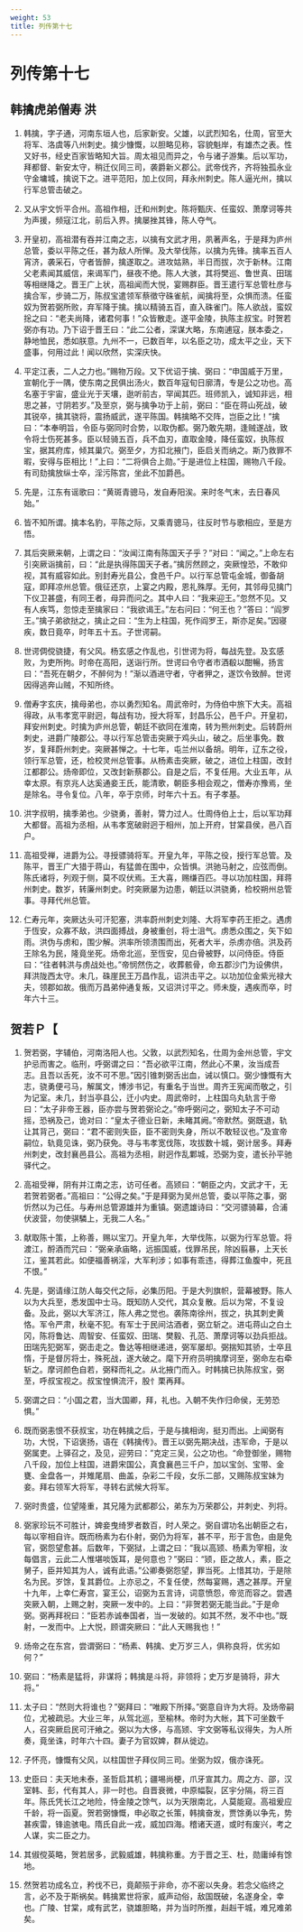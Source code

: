 ```yaml
---
weight: 53
title: 列传第十七
---
```


# 列传第十七

## 韩擒虎弟僧寿 洪

1. <span id="列传第十七-韩擒虎弟僧寿_洪-1"></span>
韩擒，字子通，河南东垣人也，后家新安。父雄，以武烈知名，仕周，官至大将军、洛虞等八州刺史。擒少慷慨，以胆略见称，容貌魁岸，有雄杰之表。性又好书，经史百家皆略知大旨。周太祖见而异之，令与诸子游集。后以军功，拜都督、新安太守，稍迁仪同三司，袭爵新义郡公。武帝伐齐，齐将独孤永业守金墉城，擒说下之。进平范阳，加上仪同，拜永州刺史。陈人逼光州，擒以行军总管击破之。

2. <span id="列传第十七-韩擒虎弟僧寿_洪-2"></span>
又从宇文忻平合州。高祖作相，迁和州刺史。陈将甄庆、任蛮奴、萧摩诃等共为声援，频寇江北，前后入界。擒屡挫其锋，陈人夺气。

3. <span id="列传第十七-韩擒虎弟僧寿_洪-3"></span>
开皇初，高祖潜有吞并江南之志，以擒有文武才用，夙著声名，于是拜为庐州总管，委以平陈之任，甚为敌人所惮。及大举伐陈，以擒为先锋。擒率五百人宵济，袭采石，守者皆醉，擒遂取之。进攻姑熟，半日而拔，次于新林。江南父老素闻其威信，来谒军门，昼夜不绝。陈人大骇，其将樊巡、鲁世真、田瑞等相继降之。晋王广上状，高祖闻而大悦，宴赐群臣。晋王遣行军总管杜彦与擒合军，步骑二万，陈叔宝遣领军蔡徵守硃雀航，闻擒将至，众惧而溃。任蛮奴为贺若弼所败，弃军降于擒。擒以精骑五百，直入硃雀门。陈人欲战，蛮奴捴之曰：“老夫尚降，诸君何事！”众皆散走。遂平金陵，执陈主叔宝。时贺若弼亦有功。乃下诏于晋王曰：“此二公者，深谋大略，东南逋寇，朕本委之，静地恤民，悉如朕意。九州不一，已数百年，以名臣之功，成太平之业，天下盛事，何用过此！闻以欣然，实深庆快。

4. <span id="列传第十七-韩擒虎弟僧寿_洪-4"></span>
平定江表，二人之力也。”赐物万段。又下优诏于擒、弼曰：“申国威于万里，宣朝化于一隅，使东南之民俱出汤火，数百年寇旬日廓清，专是公之功也。高名塞于宇宙，盛业光于天壤，逖听前古，罕闻其匹。班师凯入，诚知非远，相思之甚，寸阴若岁。”及至京，弼与擒争功于上前，弼曰：“臣在蒋山死战，破其锐卒，擒其骁将，震扬威武，遂平陈国。韩擒略不交阵，岂臣之比！”擒曰：“本奉明旨，令臣与弼同时合势，以取伪都。弼乃敢先期，逢贼遂战，致令将士伤死甚多。臣以轻骑五百，兵不血刃，直取金陵，降任蛮奴，执陈叔宝，据其府库，倾其巢穴。弼至夕，方扣北掖门，臣启关而纳之。斯乃救罪不暇，安得与臣相比！”上曰：“二将俱合上勋。”于是进位上柱国，赐物八千段。有司劾擒放纵士卒，淫污陈宫，坐此不加爵邑。

5. <span id="列传第十七-韩擒虎弟僧寿_洪-5"></span>
先是，江东有谣歌曰：“黄斑青骢马，发自寿阳涘。来时冬气末，去日春风始。”

6. <span id="列传第十七-韩擒虎弟僧寿_洪-6"></span>
皆不知所谓。擒本名豹，平陈之际，又乘青骢马，往反时节与歌相应，至是方悟。

7. <span id="列传第十七-韩擒虎弟僧寿_洪-7"></span>
其后突厥来朝，上谓之曰：“汝闻江南有陈国天子乎？”对曰：“闻之。”上命左右引突厥诣擒前，曰：“此是执得陈国天子者。”擒厉然顾之，突厥惶恐，不敢仰视，其有威容如此。别封寿光县公，食邑千户。以行军总管屯金城，御备胡寇，即拜凉州总管。俄征还京，上宴之内殿，恩礼殊厚。无何，其邻母见擒门下仪卫甚盛，有同王者，母异而问之。其中人曰：“我来迎王。”忽然不见。又有人疾笃，忽惊走至擒家曰：“我欲谒王。”左右问曰：“何王也？”答曰：“阎罗王。”擒子弟欲挞之，擒止之曰：“生为上柱国，死作阎罗王，斯亦足矣。”因寝疾，数日竟卒，时年五十五。子世谔嗣。

8. <span id="列传第十七-韩擒虎弟僧寿_洪-8"></span>
世谔倜傥骁捷，有父风。杨玄感之作乱也，引世谔为将，每战先登。及玄感败，为吏所拘。时帝在高阳，送诣行所。世谔曰令守者市酒殽以酣暢，扬言曰：“吾死在朝夕，不醉何为！”渐以酒进守者，守者狎之，遂饮令致醉。世谔因得逃奔山贼，不知所终。

9. <span id="列传第十七-韩擒虎弟僧寿_洪-9"></span>
僧寿字玄庆，擒母弟也，亦以勇烈知名。周武帝时，为侍伯中旅下大夫。高祖得政，从韦孝宽平尉迥，每战有功，授大将军，封昌乐公，邑千户。开皇初，拜安州刺史。时擒为庐州总管，朝廷不欲同在淮南，转为熊州刺史。后转蔚州刺史，进爵广陵郡公。寻以行军总管击突厥于鸡头山，破之。后坐事免。数岁，复拜蔚州刺史。突厥甚惮之。十七年，屯兰州以备胡。明年，辽东之役，领行军总管，还，检校灵州总管事。从杨素击突厥，破之，进位上柱国，改封江都郡公。炀帝即位，又改封新蔡郡公。自是之后，不复任用。大业五年，从幸太原。有京兆人达奚通妾王氏，能清歌，朝臣多相会观之，僧寿亦豫焉，坐是除名。寻令复位。八年，卒于京师，时年六十五。有子孝基。

10. <span id="列传第十七-韩擒虎弟僧寿_洪-10"></span>
洪字叔明，擒季弟也。少骁勇，善射，膂力过人。仕周侍伯上士，后以军功拜大都督。高祖为丞相，从韦孝宽破尉迥于相州，加上开府，甘棠县侯，邑八百户。

11. <span id="列传第十七-韩擒虎弟僧寿_洪-11"></span>
高祖受禅，进爵为公。寻授骠骑将军。开皇九年，平陈之役，授行军总管。及陈平，晋王广大猎于蒋山，有猛兽在围中，众皆惧。洪驰马射之，应弦而倒。陈氏诸将，列观于侧，莫不叹伏焉。王大喜，赐缣百匹。寻以功加柱国，拜蒋州刺史。数岁，转廉州刺史。时突厥屡为边患，朝廷以洪骁勇，检校朔州总管事。寻拜代州总管。

12. <span id="列传第十七-韩擒虎弟僧寿_洪-12"></span>
仁寿元年，突厥达头可汗犯塞，洪率蔚州刺史刘隆、大将军李药王拒之。遇虏于恆安，众寡不敌，洪四面搏战，身被重创，将士沮气。虏悉众围之，矢下如雨。洪伪与虏和，围少解。洪率所领溃围而出，死者大半，杀虏亦倍。洪及药王除名为民，隆竟坐死。炀帝北巡，至恆安，见白骨被野，以问侍臣。侍臣曰：“往者韩洪与虏战处也。”帝悯然伤之，收葬骸骨，命五郡沙门为设佛供，拜洪陇西太守。未几，硃崖民王万昌作乱，诏洪击平之。以功加位金紫光禄大夫，领郡如故。俄而万昌弟仲通复叛，又诏洪讨平之。师未旋，遇疾而卒，时年六十三。

## 贺若Ｐ【

1. <span id="列传第十七-贺若Ｐ【-1"></span>
贺若弼，字辅伯，河南洛阳人也。父敦，以武烈知名，仕周为金州总管，宇文护忌而害之。临刑，呼弼谓之曰：“吾必欲平江南，然此心不果，汝当成吾志。且吾以舌死，汝不可不思。”因引锥刺弼舌出血，诫以慎口。弼少慷慨有大志，骁勇便弓马，解属文，博涉书记，有重名于当世。周齐王宪闻而敬之，引为记室。未几，封当亭县公，迁小内史。周武帝时，上柱国乌丸轨言于帝曰：“太子非帝王器，臣亦尝与贺若弼论之。”帝呼弼问之，弼知太子不可动摇，恐祸及己，诡对曰：“皇太子德业日新，未睹其阙。”帝默然。弼既退，轨让其背己，弼曰：“君不密则失臣，臣不密则失身，所以不敢轻议也。”及宣帝嗣位，轨竟见诛，弼乃获免。寻与韦孝宽伐陈，攻拔数十城，弼计居多。拜寿州刺史，改封襄邑县公。高祖为丞相，尉迥作乱鄴城，恐弼为变，遣长孙平驰驿代之。

2. <span id="列传第十七-贺若Ｐ【-2"></span>
高祖受禅，阴有并江南之志，访可任者。高颎曰：“朝臣之内，文武才干，无若贺若弼者。”高祖曰：“公得之矣。”于是拜弼为吴州总管，委以平陈之事，弼忻然以为己任。与寿州总管源雄并为重镇。弼遗雄诗曰：“交河骠骑幕，合浦伏波营，勿使骐驎上，无我二人名。”

3. <span id="列传第十七-贺若Ｐ【-3"></span>
献取陈十策，上称善，赐以宝刀。开皇九年，大举伐陈，以弼为行军总管。将渡江，酹酒而咒曰：“弼亲承庙略，远振国威，伐罪吊民，除凶翦暴，上天长江，鉴其若此。如便福善祸淫，大军利涉；如事有乖违，得葬江鱼腹中，死且不恨。”

4. <span id="列传第十七-贺若Ｐ【-4"></span>
先是，弼请缘江防人每交代之际，必集历阳。于是大列旗帜，营幕被野。陈人以为大兵至，悉发国中士马。既知防人交代，其众复散。后以为常，不复设备。及此，弼以大军济江，陈人弗之觉也。袭陈南徐州，拔之，执其刺史黄恪。军令严肃，秋毫不犯。有军士于民间沽酒者，弼立斩之。进屯蒋山之白土冈，陈将鲁达、周智安、任蛮奴、田瑞、樊毅、孔范、萧摩诃等以劲兵拒战。田瑞先犯弼军，弼击走之。鲁达等相继递进，弼军屡却。弼揣知其骄，士卒且惰，于是督厉将士，殊死战，遂大破之。麾下开府员明擒摩诃至，弼命左右牵斩之。摩诃颜色自若，弼释而礼之。从北掖门而入。时韩擒已执陈叔宝，弼至，呼叔宝视之。叔宝惶惧流汗，股忄栗再拜。

5. <span id="列传第十七-贺若Ｐ【-5"></span>
弼谓之曰：“小国之君，当大国卿，拜，礼也。入朝不失作归命侯，无劳恐惧。”

6. <span id="列传第十七-贺若Ｐ【-6"></span>
既而弼恚恨不获叔宝，功在韩擒之后，于是与擒相询，挺刃而出。上闻弼有功，大悦，下诏褒扬，语在《韩擒传》。晋王以弼先期决战，违军命，于是以弼属吏。上驿召之，及见，迎劳曰：”克定三吴，公之功也。“命登御坐，赐物八千段，加位上柱国，进爵宋国公，真食襄邑三千户，加以宝剑、宝带、金甕、金盘各一，并雉尾扇、曲盖，杂彩二千段，女乐二部，又赐陈叔宝妹为妾。拜右领军大将军，寻转右武候大将军。

7. <span id="列传第十七-贺若Ｐ【-7"></span>
弼时贵盛，位望隆重，其兄隆为武都郡公，弟东为万荣郡公，并刺史、列将。

8. <span id="列传第十七-贺若Ｐ【-8"></span>
弼家珍玩不可胜计，婢妾曳绮罗者数百，时人荣之。弼自谓功名出朝臣之右，每以宰相自许。既而杨素为右仆射，弼仍为将军，甚不平，形于言色，由是免官，弼怨望愈甚。后数年，下弼狱，上谓之曰：“我以高颎、杨素为宰相，汝每倡言，云此二人惟堪啖饭耳，是何意也？”弼曰：“颎，臣之故人，素，臣之舅子，臣并知其为人，诚有此语。”公卿奏弼怨望，罪当死。上惜其功，于是除名为民。岁馀，复其爵位。上亦忌之，不复任使，然每宴赐，遇之甚厚。开皇十九年，上幸仁寿宫，宴王公，诏弼为五言诗，词意愤怨，帝览而容之。尝遇突厥入朝，上赐之射，突厥一发中的。上曰：“非贺若弼无能当此。”于是命弼。弼再拜祝曰：“臣若赤诚奉国者，当一发破的。如其不然，发不中也。”既射，一发而中。上大悦，顾谓突厥曰：“此人天赐我也！”

9. <span id="列传第十七-贺若Ｐ【-9"></span>
炀帝之在东宫，尝谓弼曰：“杨素、韩擒、史万岁三人，俱称良将，优劣如何？”

10. <span id="列传第十七-贺若Ｐ【-10"></span>
弼曰：“杨素是猛将，非谋将；韩擒是斗将，非领将；史万岁是骑将，非大将。”

11. <span id="列传第十七-贺若Ｐ【-11"></span>
太子曰：“然则大将谁也？”弼拜曰：“唯殿下所择。”弼意自许为大将。及炀帝嗣位，尤被疏忌。大业三年，从驾北巡，至榆林。帝时为大帐，其下可坐数千人，召突厥启民可汗飨之。弼以为大侈，与高颎、宇文弼等私议得失，为人所奏，竟坐诛，时年六十四。妻子为官奴婢，群从徙边。

12. <span id="列传第十七-贺若Ｐ【-12"></span>
子怀亮，慷慨有父风，以柱国世子拜仪同三司。坐弼为奴，俄亦诛死。

13. <span id="列传第十七-贺若Ｐ【-13"></span>
史臣曰：夫天地未泰，圣哲启其机；疆埸尚梗，爪牙宣其力。周之方、邵，汉室韩、彭，代有其人，非一时也。自晋衰微，中原幅裂，区宇分隔，将三百年。陈氏凭长江之地险，恃金陵之馀气，以为天限南北，人莫能窥。高祖爰应千龄，将一函夏。贺若弼慷慨，申必取之长策，韩擒奋发，贾馀勇以争先，势甚疾雷，锋逾骇电。隋氏自此一戎，威加四海。稽诸天道，或时有废兴，考之人谋，实二臣之力。

14. <span id="列传第十七-贺若Ｐ【-14"></span>
其俶傥英略，贺若居多，武毅威雄，韩擒称重。方于晋之王、杜，勋庸绰有馀地。

15. <span id="列传第十七-贺若Ｐ【-15"></span>
然贺若功成名立，矜伐不已，竟颠殒于非命，亦不密以失身。若念父临终之言，必不及于斯祸矣。韩擒累世将家，威声动俗，敌国既破，名遂身全，幸也。广陵、甘棠，咸有武艺，骁雄胆略，并为当时所推，赳赳干城，难兄难弟矣。
